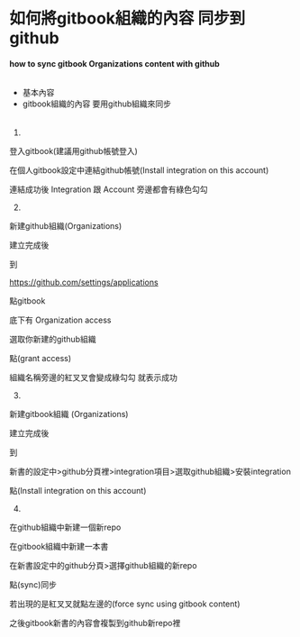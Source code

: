 # 如何將gitbook組織的內容 同步到github
#### how to sync gitbook Organizations content with github
###### #
* 基本內容
 * gitbook組織的內容 要用github組織來同步
 
###### #

1.

登入gitbook(建議用github帳號登入)

在個人gitbook設定中連結github帳號(Install integration on this account)

連結成功後 Integration 跟 Account 旁邊都會有綠色勾勾


2.

新建github組織(Organizations)

建立完成後

到

https://github.com/settings/applications

點gitbook

底下有 Organization access

選取你新建的github組織 

點(grant access)

組織名稱旁邊的紅叉叉會變成綠勾勾 就表示成功


3.

新建gitbook組織 (Organizations)

建立完成後

到

新書的設定中>github分頁裡>integration項目>選取github組織>安裝integration

點(Install integration on this account)


4.

在github組織中新建一個新repo

在gitbook組織中新建一本書

在新書設定中的github分頁>選擇github組織的新repo

點(sync)同步

若出現的是紅叉叉就點左邊的(force sync using gitbook content) 

之後gitbook新書的內容會複製到github新repo裡



